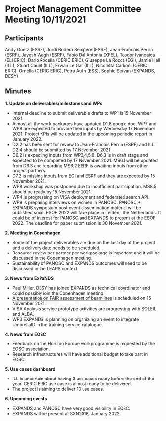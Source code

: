 Project Management Committee Meeting 10/11/2021
===============================================


Participants
------------
Andy Goetz (ESRF), Jordi Bodera Sempere (ESRF), Jean-Francois Perrin (ESRF), Jayesh Wagh (ESRF), Fabio Dal Antonia (XFEL), Teodor Ivanoaica (ELI ERIC), Dario Rocella (CERIC ERIC), Giuseppe La Rocca (EGI), Jamie Hall (ILL), Stuart Caunt (ILL), Erwan Le Gall (ILL), Nicoletta Carboni (CERIC ERIC), Ornella (CERIC ERIC), Petra Aulin (ESS), Sophie Servan (EXPANDS, DESY)

Minutes
--------

**1.	Update on deliverables/milestones and WPs**

*	Internal deadline to submit deliverable drafts to WP1 is 15 November 2021. 
*	Almost all the work packages have updated D1.8 google doc. WP7 and WP8 are expected to provide their inputs by Wednesday 17 November 2021. Project KPIs will be updated in the upcoming periodic report in January 2022.
*	D2.2 has been sent for review to Jean-Francois Perrin (ESRF) and ILL. D2.4 should be submitted by 17 November 2021.
*	D6.2 is expecting inputs from WP3,4,5,8. D6.3 is in draft stage and expected to be completed by 17 November 2021. MS6.1 will be updated from D6.3 and regarding MS6.2 ESRF is awaiting inputs from other project partners.
*	D7.2 is missing inputs from EGI and ESRF and they are expected by 15 November 2021. 
*	WP8 workshop was postponed due to insufficient participation. MS8.5 should be ready by 15 November 2021.
*	WP4 is progressing on VISA deployment and federated search API. 
*	WP9 is preparing interviews on women in PANOSC. PANOSC + EXPANDS symposium post event dissemination material will be published soon. ESOF 2022 will take place in Leiden, The Netherlands. It could be of interest for PANOSC and EXPANDS to present at the ESOF 2022. The deadline for paper submission is 30 November 2021. 


**2.	Meeting in Copenhagen**

*	Some of the project deliverables are due on the last day of the project and a delivery date needs to be scheduled. 
*	Resource review per partner per workpackage is important and it will be discussed in the Copenhagen meeting. 
*	Sustainability of PANOSC and EXPANDS outcomes will need to be discussed in the LEAPS context.

**3.	News from ExPaNDS**

*	Paul Miller, DESY has joined EXPANDS as technical coordinator and could possibly join the Copenhagen meeting.
*	[A presentation on FAIR assessment of beamlines](https://expands.eu/2021/10/29/assessing-the-fairness-of-a-prototypical-pan-instrument-at-bessy-ii/) is scheduled on 15 November 2021.
*	VISA Analysis service prototype activities are progressing with SOLEIL and ALBA. 
*	WP3 EXPANDS is planning on organizing an event to integrate UmbrellaID in the training service catalogue.

**4.	News from EOSC**

*	Feedback on the Horizon Europe workprogramme is requested by the EOSC association. 
*	Research infrastructures will have additional budget to take part in EOSC. 

**5.	Use cases dashboard**

*	ILL is uncertain about having 3 use cases ready before the end of the year. CERIC ERIC use case is almost ready to be delivered. 
*	The project is aiming to deliver 10 use cases.

**6.	 Upcoming events**
*	EXPANDS and PANOSC have very good visibility in EOSC.
*	EXPANDS will be present at SXN2016, January 2022.

 


